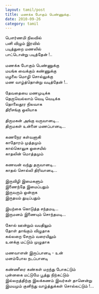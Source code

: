 ```yaml
---
layout: tamil/post
title: மணக்க போகும் பெண்ணுக்கு.
date: 2010-09-26
category: tamil
---
```


பௌர்ணமி நிலவில்<br/>
பனி விழும் இரவில்<br/>
படித்துறை மணலில்<br/>
பாட்டொன்று படித்தேன் !..<br/>
<br/>
மணக்க போகும் பெண்ணுக்கு<br/>
மயங்க வைக்கும் கண்ணுக்கு<br/>
மழலை மொழி சொல்லுக்கு<br/>
மண வாழ்த்தொன்று வடித்தேன் !..<br/>
<br/>
தேவதையை மணமுடிக்க<br/>
தெருவெல்லாம் வெடி வெடிக்க<br/>
தொலைதூர நிலவாக<br/>
திரிசங்கு ஒலியாக<br/>
<br/>
திருமகன் அங்கு வருவானடி...<br/>
திருமகள் உன்னை மணப்பானடி...<br/>
<br/>
கணநேர கள்வனாகி<br/>
காதோரம் முத்தமும்<br/>
கால்கொலுசு ஓசையில்<br/>
காதலின் மொத்தமும்<br/>
<br/>
கணவன் வந்து தருவானடி...<br/>
காதல் சொல்லி திரிவானடி...<br/>
<br/>
இருவிழி இமைகளும்<br/>
இணைந்தே இமைப்பதும்<br/>
இருவரும் ஒன்றாக<br/>
இருதயம் துடிப்பதும்<br/>
<br/>
இயற்கை கொடுத்த சந்தமடி...<br/>
இருமனம் இணையும் சொந்தமடி...<br/>
<br/>
கோல் ஊன்றும் வயதிலும்<br/>
தோள் தாங்கும் விழுதாக<br/>
கல்லறை சேரும் வரையிலும்<br/>
உனக்கு மட்டும் முழுதாக<br/>
<br/>
மணவாளன் இருப்பானடி - உன்<br/>
மனம்போல நடப்பானடி<br/>
<br/>
கண்ணீரை கண்கள் மறந்து போகட்டும்<br/>
புன்னகை மட்டுமே பூத்து நிற்கட்டும்<br/>
இல்லறத்திற்கு இலக்கணம் இவர்கள் தானென்று<br/>
இமயமும் குனிந்து வாழ்த்துக்கள் சொல்லட்டும் !...<br/>
<br/>
